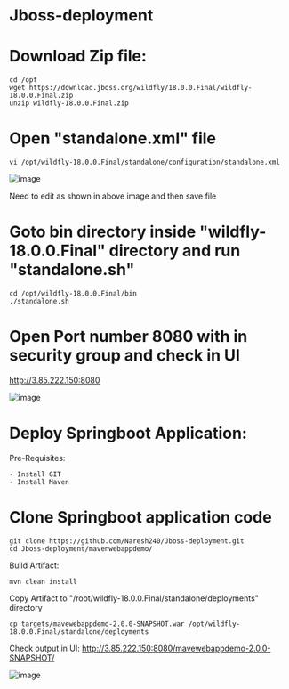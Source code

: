 # Jboss-deployment

# Download Zip file:
    cd /opt
    wget https://download.jboss.org/wildfly/18.0.0.Final/wildfly-18.0.0.Final.zip
    unzip wildfly-18.0.0.Final.zip
# Open "standalone.xml" file
    vi /opt/wildfly-18.0.0.Final/standalone/configuration/standalone.xml
    
  ![image](https://user-images.githubusercontent.com/58024415/103283494-b8730a80-49fe-11eb-84b7-ad1474f6fcea.png)

  Need to edit as shown in above image and then save file
  
# Goto bin directory inside "wildfly-18.0.0.Final" directory and run "standalone.sh"
    cd /opt/wildfly-18.0.0.Final/bin
    ./standalone.sh
# Open Port number 8080 with in security group and check in UI
  http://3.85.222.150:8080
  
  ![image](https://user-images.githubusercontent.com/58024415/103283658-31726200-49ff-11eb-92fd-10be9e19cf65.png)
# Deploy Springboot Application:
  Pre-Requisites:
    
    - Install GIT
    - Install Maven
# Clone Springboot application code
    git clone https://github.com/Naresh240/Jboss-deployment.git
    cd Jboss-deployment/mavenwebappdemo/
  Build Artifact:
  
    mvn clean install
  Copy Artifact to "/root/wildfly-18.0.0.Final/standalone/deployments" directory
    
    cp targets/mavewebappdemo-2.0.0-SNAPSHOT.war /opt/wildfly-18.0.0.Final/standalone/deployments
  Check output in UI:
  http://3.85.222.150:8080/mavewebappdemo-2.0.0-SNAPSHOT/
  
  ![image](https://user-images.githubusercontent.com/58024415/103284094-53201900-4a00-11eb-84ca-7be7bdbd231d.png)
